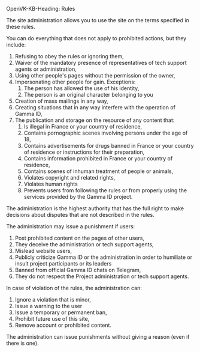 OpenVK-KB-Heading: Rules

The site administration allows you to use the site on the terms specified in these rules.

You can do everything that does not apply to prohibited actions, but they include:

1. Refusing to obey the rules or ignoring them,
2. Waiver of the mandatory presence of representatives of tech support agents or administration,
3. Using other people's pages without the permission of the owner,
4. Impersonating other people for gain. Exceptions:
    1. The person has allowed the use of his identity,
    2. The person is an original character belonging to you
5. Creation of mass mailings in any way,
6. Creating situations that in any way interfere with the operation of Gamma ID,
7. The publication and storage on the resource of any content that:
    1. Is illegal in France or your country of residence,
    2. Contains pornographic scenes involving persons under the age of 18,
    3. Contains advertisements for drugs banned in France or your country of residence or instructions for their preparation,
    4. Contains information prohibited in France or your country of residence,
    5. Contains scenes of inhuman treatment of people or animals,
    6. Violates copyright and related rights,
    7. Violates human rights
    8. Prevents users from following the rules or from properly using the services provided by the Gamma ID project.

The administration is the highest authority that has the full right to make decisions about disputes that are not described in the rules.

The administration may issue a punishment if users:

1. Post prohibited content on the pages of other users,
2. They deceive the administration or tech support agents,
3. Mislead website users,
4. Publicly criticize Gamma ID or the administration in order to humiliate or insult project participants or its leaders
5. Banned from official Gamma ID chats on Telegram,
6. They do not respect the Project administration or tech support agents.

In case of violation of the rules, the administration can:

1. Ignore a violation that is minor,
2. Issue a warning to the user
3. Issue a temporary or permanent ban,
4. Prohibit future use of this site,
5. Remove account or prohibited content.

The administration can issue punishments without giving a reason (even if there is one).
